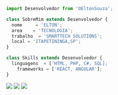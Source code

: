 ```js
import Desenvolvedor from 'OEltonSouza';

class SobreMim extends Desenvolvedor {
  nome     = 'ELTON';
  area    = 'TECNOLOGIA';
  trabalho  = 'SMARTTECH SOLUTIONS';
  local = 'ITAPETININGA,SP';
}

class Skills extends Desenvolvedor {
  linguagens  = ['HTML, PHP, C#, SQL];
    frameworks = ['REACT, ANGULAR'];
}
```

<div> 
  <a href="https://www.linkedin.com/in/eltonnsouzaa" target="_blank"><img src="https://img.shields.io/badge/-LinkedIn-%230077B5?style=for-the-badge&logo=linkedin&logoColor=white" target="_blank"></a>   
  <a href="https://instagram.com/eltonnsouzaa" target="_blank"><img src="https://img.shields.io/badge/-Instagram-%23E4405F?style=for-the-badge&logo=instagram&logoColor=white" target="_blank"></a>
   <a href = "mailto:tommyse41@gmail.com"><img src="https://img.shields.io/badge/-Gmail-%23333?style=for-the-badge&logo=gmail&logoColor=white" target="_blank"></a>

